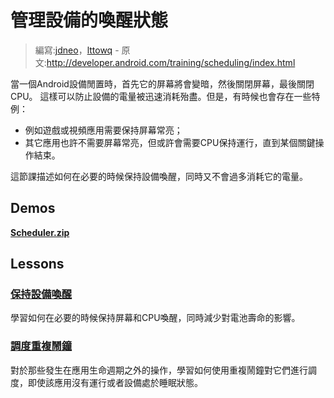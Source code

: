 # 管理設備的喚醒狀態

> 編寫:[jdneo](https://github.com/jdneo)，[lttowq](https://github.com/lttowq) - 原文:<http://developer.android.com/training/scheduling/index.html>

當一個Android設備閒置時，首先它的屏幕將會變暗，然後關閉屏幕，最後關閉CPU。
這樣可以防止設備的電量被迅速消耗殆盡。但是，有時候也會存在一些特例：

* 例如遊戲或視頻應用需要保持屏幕常亮；
* 其它應用也許不需要屏幕常亮，但或許會需要CPU保持運行，直到某個關鍵操作結束。

這節課描述如何在必要的時候保持設備喚醒，同時又不會過多消耗它的電量。

## Demos
[**Scheduler.zip**](http://developer.android.com/shareables/training/Scheduler.zip)

## Lessons

### [保持設備喚醒](wake-lock.html)

學習如何在必要的時候保持屏幕和CPU喚醒，同時減少對電池壽命的影響。

### [調度重複鬧鐘](alarms.html)

對於那些發生在應用生命週期之外的操作，學習如何使用重複鬧鐘對它們進行調度，即使該應用沒有運行或者設備處於睡眠狀態。

